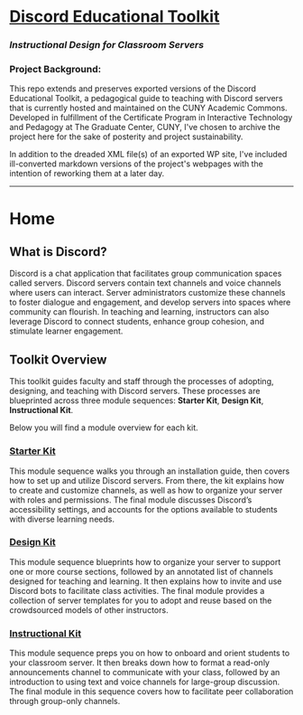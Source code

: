 # [Discord Educational Toolkit](discordedu.commons.gc.cuny.edu)

### *Instructional Design for Classroom Servers*
### Project Background:
This repo extends and preserves exported versions of the Discord Educational Toolkit, a pedagogical guide to teaching with Discord servers that is currently hosted and maintained on the CUNY Academic Commons. Developed in fulfillment of the Certificate Program in Interactive Technology and Pedagogy at The Graduate Center, CUNY, I've chosen to archive the project here for the sake of posterity and project sustainability. 

In addition to the dreaded XML file(s) of an exported WP site, I've included ill-converted markdown versions of the project's webpages with the intention of reworking them at a later day. 

* * *

# Home

## What is Discord?

Discord is a chat application that facilitates group communication spaces called servers. Discord servers contain text channels and voice channels where users can interact. Server administrators customize these channels to foster dialogue and engagement, and develop servers into spaces where community can flourish. In teaching and learning, instructors can also leverage Discord to connect students, enhance group cohesion, and stimulate learner engagement.

## Toolkit Overview

This toolkit guides faculty and staff through the processes of adopting, designing, and teaching with Discord servers. These processes are blueprinted across three module sequences: **Starter Kit**, **Design Kit**, **Instructional Kit**.

Below you will find a module overview for each kit.

### [Starter Kit](https://discordedu.commons.gc.cuny.edu/starter-kit/)

This module sequence walks you through an installation guide, then covers how to set up and utilize Discord servers. From there, the kit explains how to create and customize channels, as well as how to organize your server with roles and permissions. The final module discusses Discord’s accessibility settings, and accounts for the options available to students with diverse learning needs.

### [Design Kit](https://discordedu.commons.gc.cuny.edu/design-kit/)

This module sequence blueprints how to organize your server to support one or more course sections, followed by an annotated list of channels designed for teaching and learning. It then explains how to invite and use Discord bots to facilitate class activities. The final module provides a collection of server templates for you to adopt and reuse based on the crowdsourced models of other instructors.

### [Instructional Kit](https://discordedu.commons.gc.cuny.edu/instructional-kit/)

This module sequence preps you on how to onboard and orient students to your classroom server. It then breaks down how to format a read-only announcements channel to communicate with your class, followed by an introduction to using text and voice channels for large-group discussion. The final module in this sequence covers how to facilitate peer collaboration through group-only channels.

